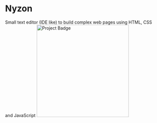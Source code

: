 # Nyzon
Small text editor (IDE like) to build complex web pages using HTML, CSS and JavaScript
<img src="https://ci.appveyor.com/api/projects/status/tomi-15/nyzon" alt="Project Badge" width="300">
